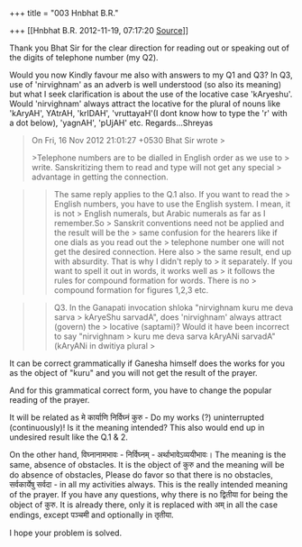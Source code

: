 +++
title = "003 Hnbhat B.R."

+++
[[Hnbhat B.R.	2012-11-19, 07:17:20 [Source](https://groups.google.com/g/samskrita/c/BsGtAt6Gz48)]]



Thank you Bhat Sir for the clear direction for reading out or speaking out of the digits of telephone number (my Q2).

  

Would you now Kindly favour me also with answers to my Q1 and Q3? In Q3, use of 'nirvighnam' as an adverb is well understood (so also its meaning) but what I seek clarification is about the use of the locative case 'kAryeshu'. Would 'nirvighnam' always attract the locative for the plural of nouns like 'kAryAH', YAtrAH, 'krIDAH', 'vruttayaH'(I dont know how to type the 'r' with a dot below), 'yagnAH', 'pUjAH' etc. Regards...Shreyas  

>   
> On Fri, 16 Nov 2012 21:01:27 +0530 Bhat Sir wrote >
> 
> >   
> \>Telephone numbers are to be dialled in English order as we use to > write. Sanskritizing them to read and type will not get any special > advantage in getting the connection.  
>   
> > 



> 
> > The same reply applies to the Q.1 also. If you want to read the > English numbers, you have to use the English system. I mean, it is not > English numerals, but Arabic numerals as far as I remember.So > Sanskrit conventions need not be applied and the result will be the > same confusion for the hearers like if one dials as you read out the > telephone number one will not get the desired connection. Here also > the same result, end up with absurdity. That is why I didn't reply to > it separately. If you want to spell it out in words, it works well as > it follows the rules for compound formation for words. There is no > compound formation for figures 1,2,3 etc.
> > 



> 
> >   
> > 
> > 
> > Q3. In the Ganapati invocation shloka "nirvighnam kuru me deva sarva > kAryeShu sarvadA", does 'nirvighnam' always attract (govern) the > locative (saptami)? Would it have been incorrect to say "nirvighnam > kuru me deva sarva kAryANi sarvadA" (kAryANi in dwitiya plural >
> 

  

It can be correct grammatically if Ganesha himself does the works for you as the object of "kuru" and you will not get the result of the prayer.

And for this grammatical correct form, you have to change the popular reading of the prayer.

  

It will be related as मे कार्याणि निर्विघ्नं कुरु - Do my works (?) uninterrupted (continuously)! Is it the meaning intended? This also would end up in undesired result like the Q.1 & 2.

  

On the other hand, विघ्नानामभावः - निर्विघ्नम् - अर्थाभावेऽव्ययीभावः। The meaning is the same, absence of obstacles. It is the object of कुरु and the meaning will be do absence of obstacles, Please do favor so that there is no obstacles, सर्वकार्येषु सर्वदा - in all my activities always. This is the really intended meaning of the prayer. If you have any questions, why there is no द्वितीया for being the object of कुरु. It is already there, only it is replaced with अम् in all the case endings, except पञ्चमी and optionally in तृतीया.

  

I hope your problem is solved.

  

  

  

  

  

  

